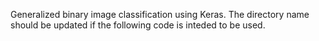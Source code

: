 Generalized binary image classification using Keras. The directory name should be updated if the following code is inteded to be used.
